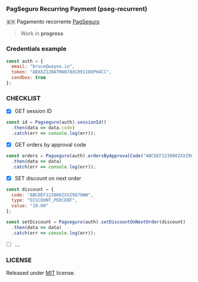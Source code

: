 ### PagSeguro Recurring Payment (pseg-recurrent)<br/>
:brazil: Pagamento recorrente [PagSeguro](https://dev.pagseguro.uol.com.br/docs/pagamento-recorrente)

> Work in **progress**

### Credentials example
```js
const auth = {
  email: "bruce@wayne.io",
  token: "ABXXZ12BATMAN78XC0911OOPH4CC",
  sandbox: true
};
```

### CHECKLIST<br/>
- [x] GET session ID
```js
const id = Pagseguro(auth).sessionId()
  .then(data => data.code)
  .catch(err => console.log(err));
```
- [x] GET orders by approval code
```js
const orders = Pagseguro(auth).ordersByApprovalCode("ABCDEF123000ZXXZ9870WW")
  .then(data => data)
  .catch(err => console.log(err));
```
- [x] SET discount on next order
```js
const discount = { 
  code: "ABCDEF123000ZXXZ9870WW",
  type: "DISCOUNT_PERCENT",
  value: "10.00" 
};

const setDiscount = Pagseguro(auth).setDiscountOnNextOrder(discount)
  .then(data => data)
  .catch(err => console.log(err));
```
- [ ] ...

### LICENSE
Released under [MIT](https://github.com/g1llz/pseg-recurrent/blob/master/LICENSE) license.
